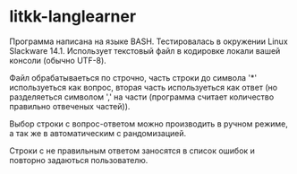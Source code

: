 # litkk-langlearner

 Программа написана на языке BASH. Тестировалась в окружении Linux Slackware 14.1.
Использует текстовый файл в кодировке локали вашей консоли (обычно UTF-8).

Файл обрабатываеться по строчно, часть строки до символа '*' используеться как вопрос, 
вторая часть используеться как ответ (но разделяеться символом ',' на части (программа считает количество 
правильно отвеченых частей)).

Выбор строки с вопрос-ответом можно производить в ручном режиме, а так же в автоматическим с рандомизацией.

Строки с не правильным ответом заносятся в список ошибок и повторно задаються пользователю.
